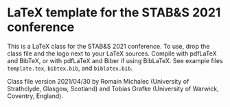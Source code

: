 # LaTeX template for the STAB&S 2021 conference

This is a LaTeX class for the STAB&S 2021 conference. To use, drop the class file and the logo next to your LaTeX sources. Compile with pdfLaTeX and BibTeX, or with pdfLaTeX and Biber if using BibLaTeX. See example files `template.tex`, `bibtex.bib`, and `biblatex.bib`.

Class file version 2021/04/30 by Romain Michalec (University of Strathclyde, Glasgow, Scotland) and Tobias Grafke (University of Warwick, Coventry, England).